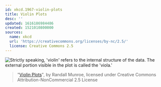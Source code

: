 ```yaml
---
id: xkcd.1967-violin-plots
title: Violin Plots
desc: ''
updated: 1616186984486
created: 1521010800000
sources:
  name: xkcd
  url: 'https://creativecommons.org/licenses/by-nc/2.5/'
  license: Creative Commons 2.5
---
```

![Strictly speaking, 'violin' refers to the internal structure of the data. The external portion visible in the plot is called the 'viola.'](https://imgs.xkcd.com/comics/violin_plots.png)
> "[Violin Plots](https://xkcd.com/1967/)", by Randall Munroe, licensed under Creative Commons Attribution-NonCommercial 2.5 License
